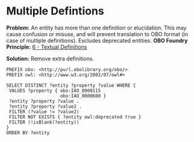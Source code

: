 # Multiple Defintions

**Problem:** An entity has more than one definition or elucidation. This may cause confusion or misuse, and will prevent translation to OBO format (in case of multiple definitions). Excludes deprecated entities.
**OBO Foundry Principle:** [6 - Textual Definitions](http://obofoundry.org/principles/fp-006-textual-definitions.html)

**Solution:** Remove extra definitions.

```sparql
PREFIX obo: <http://purl.obolibrary.org/obo/>
PREFIX owl: <http://www.w3.org/2002/07/owl#>

SELECT DISTINCT ?entity ?property ?value WHERE {
 VALUES ?property { obo:IAO_0000115
                    obo:IAO_0000600 }
 ?entity ?property ?value .
 ?entity ?property ?value2 .
 FILTER (?value != ?value2)
 FILTER NOT EXISTS { ?entity owl:deprecated true }
 FILTER (!isBlank(?entity))
}
ORDER BY ?entity
```
